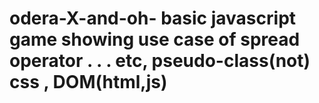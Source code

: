 # odera-X-and-oh-  basic  javascript game showing use case of spread operator . . . etc, pseudo-class(not) css , DOM(html,js)
